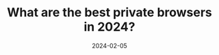 ---
title: "What are the best private browsers in 2024?"
date: 2024-02-05
externalLink: https://privacytests.org/
---